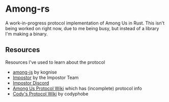 # Among-rs
A work-in-progress protocol implementation of Among Us in Rust.
This isn't being worked on right now, due to me being busy, but instead of a library I'm making a binary. 

## Resources
Resources I've used to learn about the protocol
- [among-js](https://github.com/kognise/among-js) by kognise
- [Impostor](https://github.com/Impostor/Impostor) by the Impostor Team
- [Impostor Discord](https://discord.gg/Mk3w6Tb)
- [Among Us Protocol Wiki](https://wiki.weewoo.net/wiki/Main_Page) which has (incomplete) protocol info
- [Cody's Protocol Wiki](https://github.com/codyphobe/among-us-protocol) by codyphobe
